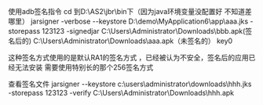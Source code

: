 使用adb签名指令
cd 到D:\AS2\jbr\bin下（因为java环境变量没配置好 不知道差哪里）
jarsigner -verbose --keystore D:\demo\MyApplication6\app\aaa.jks -storepass 123123 -signedjar C:\Users\Administrator\Downloads\bbb.apk(签名后的) C:\Users\Administrator\Downloads\aaa.apk（未签名的） key0

这种签名方式使用的是默认RA1的签名方式 ，已经被认为不安全，签名后的应用已经无法安装  需要使用特别长的那个256签名方式


查看签名文件
jarsigner --keystore c:\users\administrator\downloads\hhh.jks -storepass 123123 -verify C:\Users\Administrator\Downloads\hhh.apk